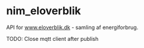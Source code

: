 # nim_eloverblik
API for www.eloverblik.dk - samling af energiforbrug.

TODO: Close mqtt client after publish